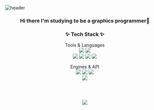 ![header](https://capsule-render.vercel.app/api?type=waving&color=0066CC&height=300&section=header&text=GeonHo's%20GitHub&fontColor=FFFFFF&fontSize=90)
<h3 align="center"> Hi there I'm studying to be a graphics programmer👋

<h3 align="center">✨ Tech Stack ✨</h3>

  <p align="center">Tools & Languages<br>
    <img src="https://img.shields.io/badge/Visual Studio-5C2D91?style=flat-square&logo=Visual Studio&logoColor=white"/> 
    <img src="https://img.shields.io/badge/Visual Studio Code-007ACC?style=flat-square&logo=Visual Studio Code&logoColor=white"/> 
    <br>
    <img src="https://img.shields.io/badge/-A8B9CC?style=flat-square&logo=c&logoColor=white"/> 
    <img src="https://img.shields.io/badge/C++-00599C?style=flat-square&logo=c%2B%2B&logoColor=white"/> 
    <img src="https://img.shields.io/badge/C%23-239120?style=flat-square&logo=C Sharp&logoColor=white"/> 
    <img src="https://img.shields.io/badge/Python-3776AB?style=flat-square&logo=Python&logoColor=white"/></p>
  
  <p align="center">Engines & API<br>
    <img src="https://img.shields.io/badge/Unity-000000?style=flat-square&logo=Unity&logoColor=white"/>
    <img src="https://img.shields.io/badge/Oculus-1C1E20?style=flat-square&logo=Oculus&logoColor=white"/>
    <img src="https://img.shields.io/badge/Unreal-0E1128?style=flat-square&logo=UnrealEngine&logoColor=white"/>
    <br>
    <img src="https://img.shields.io/badge/OpenGL-5586A4?style=flat-square&logo=OpenGL&logoColor=white"/> </p><br><br>
  
  <p align="center"><img src="https://github-readme-stats.vercel.app/api/top-langs/?username=Icefin&layout=compact"></p>
  
<!--
**Icefin/Icefin** is a ✨ _special_ ✨ repository because its `README.md` (this file) appears on your GitHub profile.

Here are some ideas to get you started:

- 🔭 I’m currently working on ...
- 🌱 I’m currently learning ...
- 👯 I’m looking to collaborate on ...
- 🤔 I’m looking for help with ...
- 💬 Ask me about ...
- 📫 How to reach me: ...
- 😄 Pronouns: ...
- ⚡ Fun fact: ...
-->
